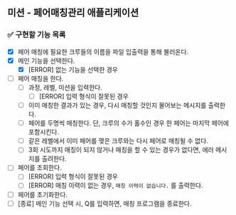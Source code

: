 ## 미션 - 페어매칭관리 애플리케이션

### ✅ 구현할 기능 목록

- [x] 페어 매칭에 필요한 크루들의 이름을 파일 입출력을 통해 불러온다.
- [x] 메인 기능을 선택한다.
    - [x] [ERROR] 없는 기능을 선택한 경우
- [ ] 페어 매칭을 한다.
    - [ ] 과정, 레벨, 미션을 입력한다.
        - [ ] [ERROR] 입력 형식이 잘못된 경우
    - [ ] 이미 매칭한 결과가 있는 경우, 다시 매칭할 것인지 물어보는 메시지를 출력한다.
    - [ ] 페어를 두명씩 매칭한다. 단, 크루의 수가 홀수인 경우 한 페어는 마지막 페어에 포함시킨다.
    - [ ] 같은 레벨에서 이미 페어를 맺은 크루와는 다시 페어로 매칭될 수 없다.
    - [ ] 3회 시도까지 매칭이 되지 않거나 매칭을 할 수 있는 경우가 없다면, 에러 메시지를 출려한다.
- [ ] 페어를 조회한다.
    - [ ] [ERROR] 입력 형식이 잘못된 경우
    - [ ] [ERROR] 매칭 이력이 없는 경우, `매칭 이력이 없습니다.` 를 출력한다.
- [ ] 페어를 초기화한다.
- [ ] [종료] 메인 기능 선택 시, Q를 입력하면, 매칭 프로그램을 종료한다.